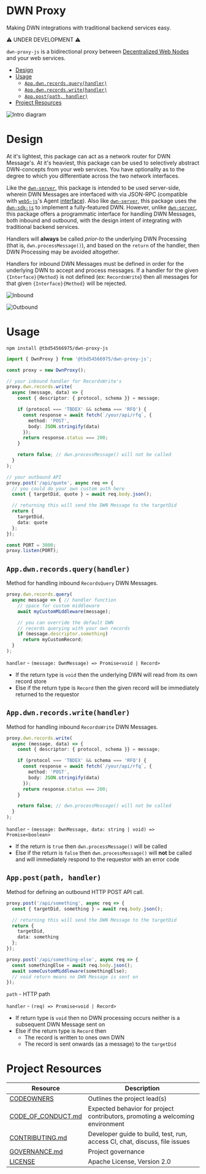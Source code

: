 # DWN Proxy <!-- omit in toc -->

Making DWN integrations with traditional backend services easy.

⚠️ UNDER DEVELOPMENT ⚠️

`dwn-proxy-js` is a bidirectional proxy between [Decentralized Web Nodes](https://identity.foundation/decentralized-web-node/spec) and your web services.

* [Design](#design)
* [Usage](#usage)
  * [`App.dwn.records.query(handler)`](#appdwnrecordsqueryhandler)
  * [`App.dwn.records.write(handler)`](#appdwnrecordswritehandler)
  * [`App.post(path, handler)`](#apppostpath-handler)
* [Project Resources](#project-resources)

![Intro diagram](./images/intro.png)

# Design

At it's lightest, this package can act as a network router for DWN Message's. At it's heaviest, this package can be used to selectively abstract DWN-concepts from your web services. You have optionality as to the degree to which you differentiate across the two network interfaces.

Like the [`dwn-server`](https://github.com/TBD54566975/dwn-server), this package is intended to be used server-side, wherein DWN Messages are interfaced with via JSON-RPC (compatible with [`web5-js`](https://github.com/TBD54566975/web5-js)'s Agent [interface](https://github.com/TBD54566975/web5-js/tree/main/packages/web5-agent)). Also like [`dwn-server`](https://github.com/TBD54566975/dwn-server), this package uses the [`dwn-sdk-js`](https://github.com/TBD54566975/dwn-sdk-js) to implement a fully-featured DWN. However, unlike [`dwn-server`](https://github.com/TBD54566975/dwn-server), this package offers a programmatic interface for handling DWN Messages, both inbound and outbound, with the design intent of integrating with traditional backend services.

Handlers will **always** be called *prior-to* the underlying DWN Processing (that is, `dwn.processMessage()`), and based on the `return` of the handler, then DWN Processing may be avoided altogether.

Handlers for inbound DWN Messages must be defined in order for the underlying DWN to accept and process messages. If a handler for the given `{Interface}{Method}` is not defined (ex: `RecordsWrite`) then all messages for that given `{Interface}{Method}` will be rejected.

![Inbound](images/inbound.png)

![Outbound](images/outbound.png)

# Usage


```cli
npm install @tbd54566975/dwn-proxy-js
```

```typescript
import { DwnProxy } from '@tbd54566975/dwn-proxy-js';

const proxy = new DwnProxy();

// your inbound handler for RecordsWrite's
proxy.dwn.records.write(
  async (message, data) => {
    const { descriptor: { protocol, schema }} = message;

    if (protocol === 'TBDEX' && schema === 'RFQ') {
      const response = await fetch(`/your/api/rfq`, {
        method: 'POST',
        body: JSON.stringify(data)
      });
      return response.status === 200;
    }

    return false; // dwn.processMessage() will not be called
  }
);

// your outbound API
proxy.post('/api/quote', async req => {
  // you could do your own custom auth here
  const { targetDid, quote } = await req.body.json();

  // returning this will send the DWN Message to the targetDid
  return { 
    targetDid,
    data: quote
  };
});

const PORT = 3000;
proxy.listen(PORT);
```

## `App.dwn.records.query(handler)`

Method for handling inbound `RecordsQuery` DWN Messages.

```typescript
proxy.dwn.records.query(
  async message => { // handler function
    // space for custom middleware
    await myCustomMiddleware(message);

    // you can override the default DWN 
    // records querying with your own records
    if (message.descriptor.something)
      return myCustomRecord;
  }
);
```

`handler` - `(message: DwnMessage) => Promise<void | Record>`
  - If the return type is `void` then the underlying DWN will read from its own record store
  - Else if the return type is `Record` then the given record will be immediately returned to the requestor

## `App.dwn.records.write(handler)`

Method for handling inbound `RecordsWrite` DWN Messages.

```typescript
proxy.dwn.records.write(
  async (message, data) => {
    const { descriptor: { protocol, schema }} = message;

    if (protocol === 'TBDEX' && schema === 'RFQ') {
      const response = await fetch(`/your/api/rfq`, {
        method: 'POST',
        body: JSON.stringify(data)
      });
      return response.status === 200;
    }

    return false; // dwn.processMessage() will not be called
  }
);
```

`handler` - `(message: DwnMessage, data: string | void) => Promise<boolean>`
  - If the return is `true` then `dwn.processMessage()` will be called
  - Else if the return is `false` then `dwn.processMessage()` will **not** be called and will immediately respond to the requestor with an error code

## `App.post(path, handler)`

Method for defining an outbound HTTP POST API call.

```typescript
proxy.post('/api/something', async req => {
  const { targetDid, something } = await req.body.json();

  // returning this will send the DWN Message to the targetDid
  return { 
    targetDid,
    data: something
  };
});

proxy.post('/api/something-else', async req => {
  const somethingElse = await req.body.json();
  await someCustomMiddleware(somethingElse);
  // void return means no DWN Message is sent on
});
```

`path` - HTTP path 

`handler` - `(req) => Promise<void | Record>`
  - If return type is `void` then no DWN processing occurs neither is a subsequent DWN Message sent on
  - Else if the return type is `Record` then
    - The record is written to ones own DWN
    - The record is sent onwards (as a message) to the `targetDid`

# Project Resources

| Resource                                   | Description                                                                   |
| ------------------------------------------ | ----------------------------------------------------------------------------- |
| [CODEOWNERS](./CODEOWNERS)                 | Outlines the project lead(s)                                                  |
| [CODE_OF_CONDUCT.md](./CODE_OF_CONDUCT.md) | Expected behavior for project contributors, promoting a welcoming environment |
| [CONTRIBUTING.md](./CONTRIBUTING.md)       | Developer guide to build, test, run, access CI, chat, discuss, file issues    |
| [GOVERNANCE.md](./GOVERNANCE.md)           | Project governance                                                            |
| [LICENSE](./LICENSE)                       | Apache License, Version 2.0                                                   |
